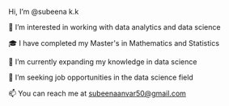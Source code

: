 Hi, I’m @subeena k.k

👀 I’m interested in working with data analytics and data science

🎓 I have completed my Master's in Mathematics and Statistics

🌱 I’m currently expanding my knowledge in data science

💼 I’m seeking job opportunities in the data science field

📫 You can reach me at subeenaanvar50@gmail.com
